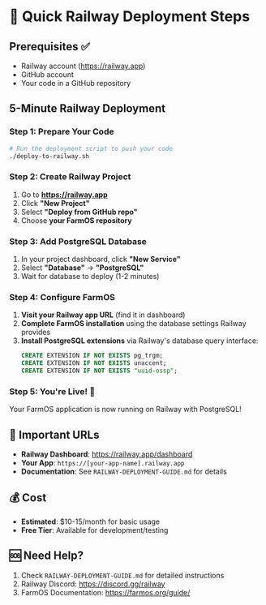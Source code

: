 # 🚀 Quick Railway Deployment Steps

## Prerequisites ✅
- Railway account (https://railway.app)
- GitHub account
- Your code in a GitHub repository

## 5-Minute Railway Deployment

### Step 1: Prepare Your Code
```bash
# Run the deployment script to push your code
./deploy-to-railway.sh
```

### Step 2: Create Railway Project
1. Go to **https://railway.app**
2. Click **"New Project"**
3. Select **"Deploy from GitHub repo"**
4. Choose **your FarmOS repository**

### Step 3: Add PostgreSQL Database
1. In your project dashboard, click **"New Service"**
2. Select **"Database"** → **"PostgreSQL"**
3. Wait for database to deploy (1-2 minutes)

### Step 4: Configure FarmOS
1. **Visit your Railway app URL** (find it in dashboard)
2. **Complete FarmOS installation** using the database settings Railway provides
3. **Install PostgreSQL extensions** via Railway's database query interface:
   ```sql
   CREATE EXTENSION IF NOT EXISTS pg_trgm;
   CREATE EXTENSION IF NOT EXISTS unaccent;
   CREATE EXTENSION IF NOT EXISTS "uuid-ossp";
   ```

### Step 5: You're Live! 🎉
Your FarmOS application is now running on Railway with PostgreSQL!

## 🔗 Important URLs
- **Railway Dashboard**: https://railway.app/dashboard
- **Your App**: `https://[your-app-name].railway.app`
- **Documentation**: See `RAILWAY-DEPLOYMENT-GUIDE.md` for details

## 💰 Cost
- **Estimated**: $10-15/month for basic usage
- **Free Tier**: Available for development/testing

## 🆘 Need Help?
1. Check `RAILWAY-DEPLOYMENT-GUIDE.md` for detailed instructions
2. Railway Discord: https://discord.gg/railway
3. FarmOS Documentation: https://farmos.org/guide/
